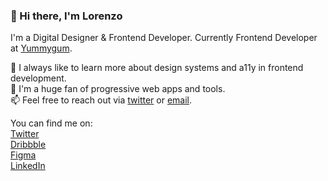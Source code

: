 ### 👋 Hi there, I'm Lorenzo

I'm a Digital Designer & Frontend Developer. Currently Frontend Developer at [Yummygum](https://yummygum.com/).

🌱 I always like to learn more about design systems and a11y in frontend development.<br>
🔭 I'm a huge fan of progressive web apps and tools.<br>
📫 Feel free to reach out via [twitter](https://twitter.com/lorenzodelijser) or [email](mailto:hey@lorenzodelijser.com).

You can find me on:<br>
[Twitter](https://twitter.com/lorenzodelijser)<br>
[Dribbble](https://dribbble.com/lorenzodelijser)<br>
[Figma](https://www.figma.com/@lorenzo)<br>
[LinkedIn](https://www.linkedin.com/in/lorenzodelijser)
